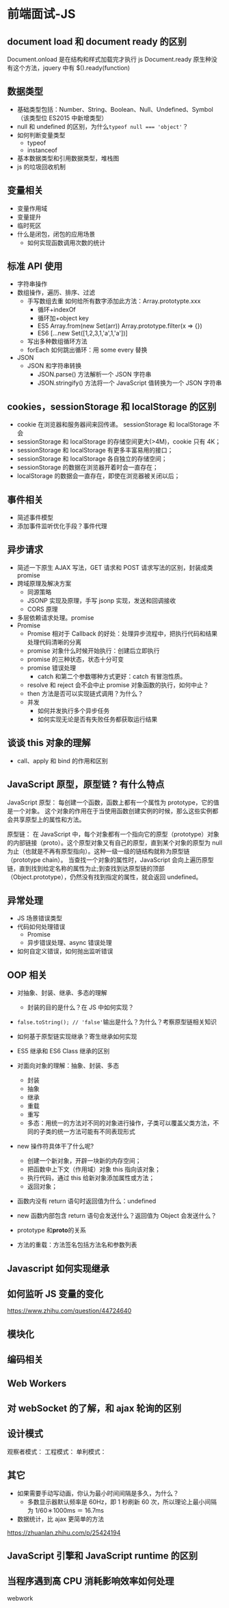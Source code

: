 # 前端面试-JS

## document load 和 document ready 的区别

Document.onload 是在结构和样式加载完才执行 js
Document.ready 原生种没有这个方法，jquery 中有 \$().ready(function)

## 数据类型

- 基础类型包括：Number、String、Boolean、Null、Undefined、Symbol（该类型位 ES2015 中新增类型）
- null 和 undefined 的区别，为什么`typeof null === 'object'`？
- 如何判断变量类型
  - typeof
  - instanceof
- 基本数据类型和引用数据类型，堆栈图
- js 的垃圾回收机制

## 变量相关

- 变量作用域
- 变量提升
- 临时死区
- 什么是闭包，闭包的应用场景
  - 如何实现函数调用次数的统计

## 标准 API 使用

- 字符串操作
- 数组操作，遍历、排序、过滤
  - 手写数组去重 如何给所有数字添加此方法：Array.prototypte.xxx
    - 循环+indexOf
    - 循环加+object key
    - ES5 Array.from(new Set(arr)) Array.prototype.filter(x => {})
    - ES6 [...new Set([1,2,3,1,'a',1,'a'])]
  - 写出多种数组循环方法
  - forEach 如何跳出循环：用 some every 替换
- JSON
  - JSON 和字符串转换
    - JSON.parse() 方法解析一个 JSON 字符串
    - JSON.stringify() 方法将一个 JavaScript 值转换为一个 JSON 字符串

## cookies，sessionStorage 和 localStorage 的区别

- cookie 在浏览器和服务器间来回传递。 sessionStorage 和 localStorage 不会
- sessionStorage 和 localStorage 的存储空间更大(>4M)，cookie 只有 4K；
- sessionStorage 和 localStorage 有更多丰富易用的接口；
- sessionStorage 和 localStorage 各自独立的存储空间；
- sessionStorage 的数据在浏览器开着时会一直存在；
- localStorage 的数据会一直存在，即使在浏览器被关闭以后；

## 事件相关

- 简述事件模型
- 添加事件监听优化手段？事件代理

## 异步请求

- 简述一下原生 AJAX 写法，GET 请求和 POST 请求写法的区别，封装成类 promise
- 跨域原理及解决方案
  - 同源策略
  - JSONP 实现及原理，手写 jsonp 实现，发送和回调接收
  - CORS 原理
- 多层依赖请求处理。promise
- Promise
  - Promise 相对于 Callback 的好处：处理异步流程中，把执行代码和结果处理代码清晰的分离
  - promise 对象什么时候开始执行：创建后立即执行
  - promise 的三种状态，状态十分可变
  - promise 错误处理
    - catch 和第二个参数哪种方式更好：catch 有冒泡性质。
  - resolve 和 reject 会不会中止 promise 对象函数的执行，如何中止？
  - then 方法是否可以实现链式调用？为什么？
  - 并发
    - 如何并发执行多个异步任务
    - 如何实现无论是否有失败任务都获取运行结果

## 谈谈 this 对象的理解

- call、apply 和 bind 的作用和区别

## JavaScript 原型，原型链 ? 有什么特点

JavaScript 原型： 每创建一个函数，函数上都有一个属性为 prototype，它的值是一个对象。 这个对象的作用在于当使用函数创建实例的时候，那么这些实例都会共享原型上的属性和方法。

原型链： 在 JavaScript 中，每个对象都有一个指向它的原型（prototype）对象的内部链接（proto）。这个原型对象又有自己的原型，直到某个对象的原型为 null 为止（也就是不再有原型指向）。这种一级一级的链结构就称为原型链（prototype chain）。 当查找一个对象的属性时，JavaScript 会向上遍历原型链，直到找到给定名称的属性为止;到查找到达原型链的顶部（Object.prototype），仍然没有找到指定的属性，就会返回 undefined。

## 异常处理

- JS 场景错误类型
- 代码如何处理错误
  - Promise
  - 异步错误处理、async 错误处理
- 如何自定义错误，如何抛出监听错误

## OOP 相关

- 对抽象、封装、继承、多态的理解
  - 封装的目的是什么？在 JS 中如何实现？
- `false.toString(); // 'false'`输出是什么？为什么？考察原型链相关知识
- 如何基于原型链实现继承？寄生继承如何实现
- ES5 继承和 ES6 Class 继承的区别

- 对面向对象的理解：抽象、封装、多态
  - 封装
  - 抽象
  - 继承
  - 重载
  - 重写
  - 多态：用统一的方法对不同的对象进行操作，子类可以覆盖父类方法，不同的子类的统一方法可能有不同表现形式
- new 操作符具体干了什么呢?
  - 创建一个新对象，开辟一块新的内存空间；
  - 把函数中上下文（作用域）对象 this 指向该对象；
  - 执行代码，通过 this 给新对象添加属性或方法；
  - 返回对象；
- 函数内没有 return 语句时返回值为什么：undefined
- new 函数内部包含 return 语句会发送什么？返回值为 Object 会发送什么？
- prototype 和**proto**的关系
- 方法的重载：方法签名包括方法名和参数列表

## Javascript 如何实现继承

## 如何监听 JS 变量的变化

https://www.zhihu.com/question/44724640

## 模块化

## 编码相关

## Web Workers

## 对 webSocket 的了解，和 ajax 轮询的区别

## 设计模式

观察者模式：
工程模式：
单利模式：

## 其它

- 如果需要手动写动画，你认为最小时间间隔是多久，为什么？
  - 多数显示器默认频率是 60Hz，即 1 秒刷新 60 次，所以理论上最小间隔为 1/60＊1000ms ＝ 16.7ms
- 数据统计，比 ajax 更简单的方法

https://zhuanlan.zhihu.com/p/25424194

## JavaScript 引擎和 JavaScript runtime 的区别

## 当程序遇到高 CPU 消耗影响效率如何处理

webwork
